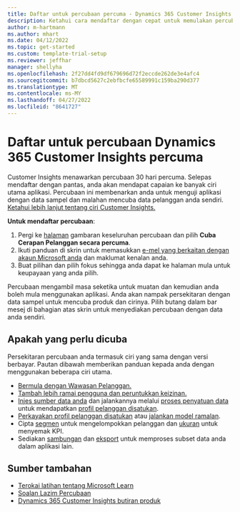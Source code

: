 ```yaml
---
title: Daftar untuk percubaan percuma - Dynamics 365 Customer Insights
description: Ketahui cara mendaftar dengan cepat untuk memulakan percubaan Customer Insights percuma. Terokai aplikasi dan cari sumber pembelajaran tambahan.
author: m-hartmann
ms.author: mhart
ms.date: 04/12/2022
ms.topic: get-started
ms.custom: template-trial-setup
ms.reviewer: jeffhar
manager: shellyha
ms.openlocfilehash: 2f27dd4fd9df679696d72f2eccde262de3e4afc4
ms.sourcegitcommit: b7dbcd5627c2ebfbcfe65589991c159ba290d377
ms.translationtype: MT
ms.contentlocale: ms-MY
ms.lasthandoff: 04/27/2022
ms.locfileid: "8641727"
---
```

# <a name="sign-up-for-a-free-dynamics-365-customer-insights-trial"></a>Daftar untuk percubaan Dynamics 365 Customer Insights percuma

Customer Insights menawarkan percubaan 30 hari percuma. Selepas mendaftar dengan pantas, anda akan mendapat capaian ke banyak ciri utama aplikasi. Percubaan ini membenarkan anda untuk menguji aplikasi dengan data sampel dan malahan mencuba data pelanggan anda sendiri. [Ketahui lebih lanjut tentang ciri Customer Insights.](overview.md)

**Untuk mendaftar percubaan**:

1. Pergi ke [halaman](https://dynamics.microsoft.com/ai/customer-insights/) gambaran keseluruhan percubaan dan pilih **Cuba Cerapan Pelanggan secara percuma**.
1. Ikuti panduan di skrin untuk memasukkan [e-mel yang berkaitan dengan akaun Microsoft anda](https://support.microsoft.com/windows/what-is-a-microsoft-account-4a7c48e9-ff5a-e9c6-5a5c-1a57d66c3bfa) dan maklumat kenalan anda.
1. Buat pilihan dan pilih fokus sehingga anda dapat ke halaman mula untuk keupayaan yang anda pilih.

Percubaan mengambil masa seketika untuk muatan dan kemudian anda boleh mula menggunakan aplikasi. Anda akan nampak persekitaran dengan data sampel untuk mencuba produk dan cirinya. Pilih butang dalam bar mesej di bahagian atas skrin untuk menyediakan percubaan dengan data anda sendiri.

## <a name="what-to-try"></a>Apakah yang perlu dicuba

Persekitaran percubaan anda termasuk ciri yang sama dengan versi berbayar. Pautan dibawah memberikan panduan kepada anda dengan menggunakan beberapa ciri utama.

- [Bermula dengan Wawasan Pelanggan.](get-started.md)
- [Tambah lebih ramai pengguna dan peruntukkan keizinan.](permissions.md)
- [Injes sumber data anda](data-sources.md) dan jalankannya melalui [proses penyatuan data](data-unification.md) untuk mendapatkan [profil pelanggan disatukan](customer-profiles.md).
- [Perkayakan profil pelanggan disatukan](enrichment-hub.md) atau [jalankan model ramalan](predictions-overview.md).
- Cipta [segmen](segments.md) untuk mengelompokkan pelanggan dan [ukuran](measures.md) untuk menyemak KPI.
- Sediakan [sambungan](connections.md) dan [eksport](export-destinations.md) untuk memproses subset data anda dalam aplikasi lain.

## <a name="additional-resources"></a>Sumber tambahan

- [Terokai latihan tentang Microsoft Learn](/learn/browse/?filter-products=dynamics-dynamics-cust-insights)
- [Soalan Lazim Percubaan](trial-faq.md)
- [Dynamics 365 Customer Insights butiran produk](https://dynamics.microsoft.com/ai/customer-insights/)
